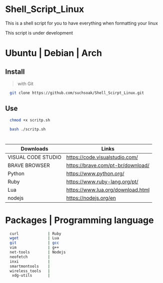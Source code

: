 # Shell_Script_Linux
This is a shell script for you to have everything when formatting your linux

This script is under development

# Ubuntu | Debian | Arch

## Install

> with Git

```sh
  git clone https://github.com/suchsoak/Shell_Scirpt_Linux.git
```

## Use

```sh
  chmod +x scritp.sh
```

```sh
  bash ./scritp.sh
```
#

| Downloads |  Links |
| ------ | ------ |
| VISUAL CODE STUDIO | https://code.visualstudio.com/
| BRAVE BROWSER | https://brave.com/pt-br/download/
|  Python | https://www.python.org/
|  Ruby | https://www.ruby-lang.org/pt/
|  Lua | https://www.lua.org/download.html
|  nodejs | https://nodejs.org/en

# Packages | Programming language 

```sh              | Python
  curl             | Ruby
  wget             | Lua
  git              | gcc 
  vim              | g++
  net-tools        | Nodejs
  neofetch         | 
  inxi             |
  smartmontools    |
  wireless_tools   |
   xdg-utils       |
```
